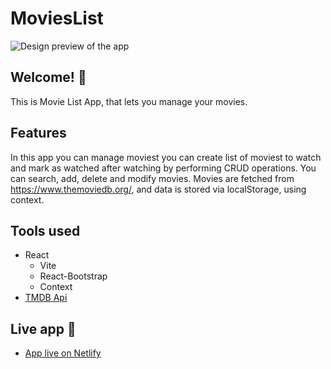 # MoviesList

![Design preview of the app](./preview.png) 



## Welcome! 👋

This is Movie List App, that lets you manage your movies.

## Features

In this app you can manage moviest you can create list of moviest to watch and mark as watched after watching by performing CRUD operations.
You can search, add, delete and modify movies. Movies are fetched from https://www.themoviedb.org/, and data is stored via localStorage, using context.

## Tools used

- React
  - Vite
  - React-Bootstrap
  - Context
- [TMDB Api](https://www.themoviedb.org/)


## Live app :tada:


- [App live on Netlify](https://mellifluous-tapioca-130f73.netlify.app/)
